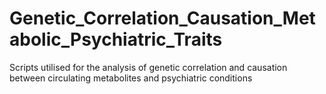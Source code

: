 # Genetic_Correlation_Causation_Metabolic_Psychiatric_Traits
Scripts utilised for the analysis of genetic correlation and causation between circulating metabolites and psychiatric conditions
